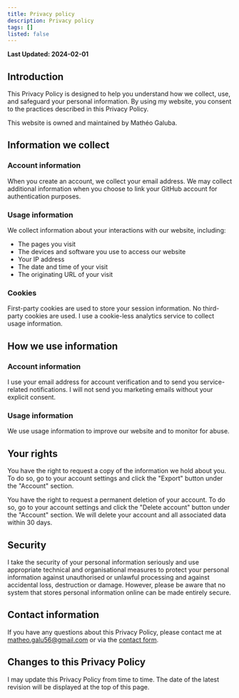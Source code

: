 ```yaml
---
title: Privacy policy
description: Privacy policy
tags: []
listed: false
---
```


**Last Updated: 2024-02-01**

## Introduction

This Privacy Policy is designed to help you understand how we collect, use, and safeguard your personal information. By using my website, you consent to the practices described in this Privacy Policy.

This website is owned and maintained by Mathéo Galuba.

## Information we collect

### Account information

When you create an account, we collect your email address.
We may collect additional information when you choose to link your GitHub account for authentication purposes.

### Usage information

We collect information about your interactions with our website, including:

- The pages you visit
- The devices and software you use to access our website
- Your IP address
- The date and time of your visit
- The originating URL of your visit

### Cookies

First-party cookies are used to store your session information.
No third-party cookies are used. I use a cookie-less analytics service to collect usage information.

## How we use information

### Account information

I use your email address for account verification and to send you service-related notifications.
I will not send you marketing emails without your explicit consent.

### Usage information

We use usage information to improve our website and to monitor for abuse.

## Your rights

You have the right to request a copy of the information we hold about you.
To do so, go to your account settings and click the "Export" button under the "Account" section.

You have the right to request a permanent deletion of your account.
To do so, go to your account settings and click the "Delete account" button under the "Account" section.
We will delete your account and all associated data within 30 days.

## Security

I take the security of your personal information seriously and use appropriate technical and organisational measures to protect your personal information against unauthorised or unlawful processing and against accidental loss, destruction or damage. However, please be aware that no system that stores personal information online can be made entirely secure.

## Contact information

If you have any questions about this Privacy Policy, please contact me at [matheo.galu56@gmail.com](mailto:matheo.galu56@gmail.com) or via the [contact form](/contact).

## Changes to this Privacy Policy

I may update this Privacy Policy from time to time. The date of the latest revision will be displayed at the top of this page.
